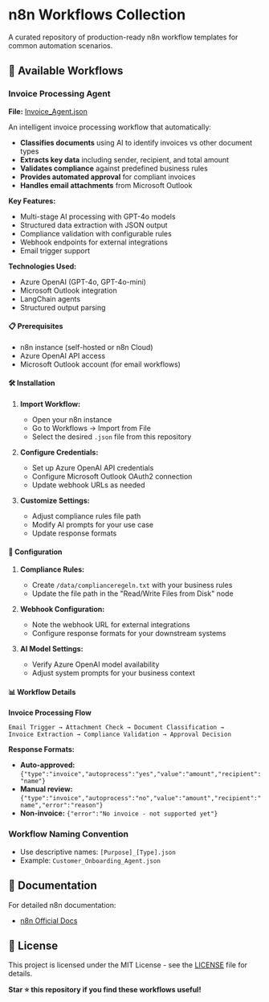 # n8n Workflows Collection

A curated repository of production-ready n8n workflow templates for common automation scenarios.

## 🚀 Available Workflows

### Invoice Processing Agent
**File:** [Invoice_Agent.json](Invoice_Agent.json)

An intelligent invoice processing workflow that automatically:
- **Classifies documents** using AI to identify invoices vs other document types
- **Extracts key data** including sender, recipient, and total amount
- **Validates compliance** against predefined business rules
- **Provides automated approval** for compliant invoices
- **Handles email attachments** from Microsoft Outlook

**Key Features:**
- Multi-stage AI processing with GPT-4o models
- Structured data extraction with JSON output
- Compliance validation with configurable rules
- Webhook endpoints for external integrations
- Email trigger support

**Technologies Used:**
- Azure OpenAI (GPT-4o, GPT-4o-mini)
- Microsoft Outlook integration
- LangChain agents
- Structured output parsing

#### 📋 Prerequisites

- n8n instance (self-hosted or n8n Cloud)
- Azure OpenAI API access
- Microsoft Outlook account (for email workflows)

#### 🛠️ Installation

1. **Import Workflow:**
   - Open your n8n instance
   - Go to Workflows → Import from File
   - Select the desired `.json` file from this repository

2. **Configure Credentials:**
   - Set up Azure OpenAI API credentials
   - Configure Microsoft Outlook OAuth2 connection
   - Update webhook URLs as needed

3. **Customize Settings:**
   - Adjust compliance rules file path
   - Modify AI prompts for your use case
   - Update response formats

#### 🔧 Configuration

1. **Compliance Rules:**
   - Create `/data/complianceregeln.txt` with your business rules
   - Update the file path in the "Read/Write Files from Disk" node

2. **Webhook Configuration:**
   - Note the webhook URL for external integrations
   - Configure response formats for your downstream systems

3. **AI Model Settings:**
   - Verify Azure OpenAI model availability
   - Adjust system prompts for your business context

#### 📊 Workflow Details

**Invoice Processing Flow**
```
Email Trigger → Attachment Check → Document Classification → 
Invoice Extraction → Compliance Validation → Approval Decision
```

**Response Formats:**
- **Auto-approved:** `{"type":"invoice","autoprocess":"yes","value":"amount","recipient":"name"}`
- **Manual review:** `{"type":"invoice","autoprocess":"no","value":"amount","recipient":"name","error":"reason"}`
- **Non-invoice:** `{"error":"No invoice - not supported yet"}`


### Workflow Naming Convention
- Use descriptive names: `[Purpose]_[Type].json`
- Example: `Customer_Onboarding_Agent.json`

## 📖 Documentation

For detailed n8n documentation:
- [n8n Official Docs](https://docs.n8n.io/)

## 📄 License

This project is licensed under the MIT License - see the [LICENSE](LICENSE) file for details.

**Star ⭐ this repository if you find these workflows useful!**